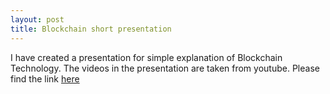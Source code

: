 ```yaml
---
layout: post
title: Blockchain short presentation
---
```


I have created a presentation for simple explanation of Blockchain Technology.  The videos in the presentation are taken from youtube. Please find the link [here](https://mastanbtc.github.io/demo/#/)

